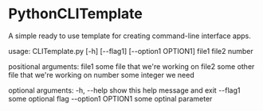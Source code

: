# PythonCLITemplate
A simple ready to use template for creating command-line interface apps.

usage: CLITemplate.py [-h] [--flag1] [--option1 OPTION1] file1 file2 number

positional arguments:
  file1              some file that we're working on
  file2              some other file that we're working on
  number             some integer we need

optional arguments:
  -h, --help         show this help message and exit
  --flag1            some optional flag
  --option1 OPTION1  some optinal parameter